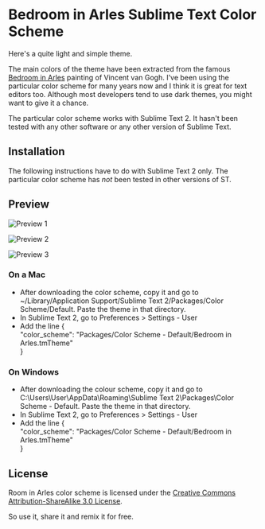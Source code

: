 # Bedroom in Arles Sublime Text Color Scheme

Here's a quite light and simple theme. 

The main colors of the theme have been extracted from the famous [Bedroom in Arles](http://en.wikipedia.org/wiki/Bedroom_in_Arles "View the painting on Wikipedia") painting of Vincent van Gogh. I've been using the particular color scheme for many years now and I think it is great for text editors too. Although most developers tend to use dark themes, you might want to give it a chance.

The particular color scheme works with Sublime Text 2. It hasn't been tested with any other software or any other version of Sublime Text. 


## Installation

The following instructions have to do with Sublime Text 2 only. The particular color scheme has *not* been tested in other versions of ST.

## Preview
![Preview 1](https://github.com/p0rcupine/Bedroom-in-Arles/blob/master/preview/Bedroom%20in%20Arles%20-%20Perview%201.jpg)

![Preview 2](https://github.com/p0rcupine/Bedroom-in-Arles/blob/master/preview/Bedroom%20in%20Arles%20-%20Perview%202.jpg)

![Preview 3](https://github.com/p0rcupine/Bedroom-in-Arles/blob/master/preview/Bedroom%20in%20Arles%20-%20Perview%203.jpg)

### On a Mac
* After downloading the color scheme, copy it and go to ~/Library/Application Support/Sublime Text 2/Packages/Color Scheme/Default. Paste the theme in that directory.
* In Sublime Text 2, go to Preferences > Settings - User
* Add the line
{  
"color_scheme": "Packages/Color Scheme - Default/Bedroom in Arles.tmTheme"  
}

### On Windows
* After downloading the colour scheme, copy it and go to C:\Users\User\AppData\Roaming\Sublime Text 2\Packages\Color Scheme - Default. Paste the theme in that directory.
* In Sublime Text 2, go to Preferences > Settings - User
* Add the line
{  
"color_scheme": "Packages/Color Scheme - Default/Bedroom in Arles.tmTheme"  
}

## License
Room in Arles color scheme is licensed under the [Creative Commons Attribution-ShareAlike 3.0 License](http://creativecommons.org/licenses/by-sa/3.0/). 

So use it, share it and remix it for free. 

